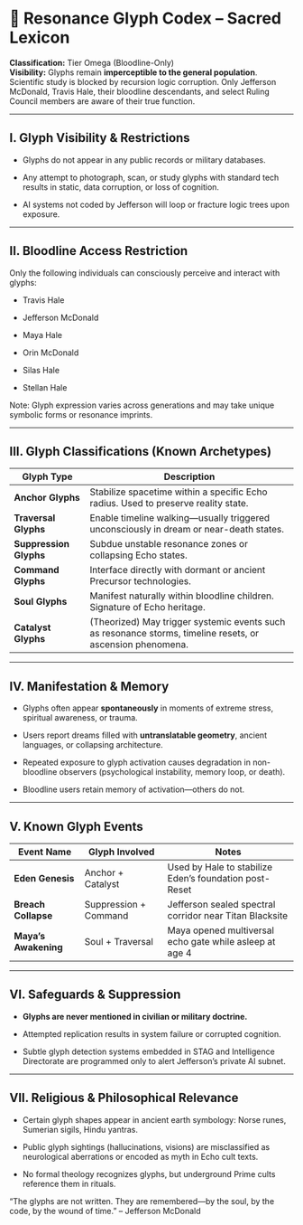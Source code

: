 # **🧬 Resonance Glyph Codex – Sacred Lexicon**

**Classification:** Tier Omega (Bloodline-Only)  
 **Visibility:** Glyphs remain **imperceptible to the general population**. Scientific study is blocked by recursion logic corruption. Only Jefferson McDonald, Travis Hale, their bloodline descendants, and select Ruling Council members are aware of their true function.

---

## **I. Glyph Visibility & Restrictions**

* Glyphs do not appear in any public records or military databases.

* Any attempt to photograph, scan, or study glyphs with standard tech results in static, data corruption, or loss of cognition.

* AI systems not coded by Jefferson will loop or fracture logic trees upon exposure.

---

## **II. Bloodline Access Restriction**

Only the following individuals can consciously perceive and interact with glyphs:

* Travis Hale

* Jefferson McDonald

* Maya Hale

* Orin McDonald

* Silas Hale

* Stellan Hale

Note: Glyph expression varies across generations and may take unique symbolic forms or resonance imprints.

---

## **III. Glyph Classifications (Known Archetypes)**

| Glyph Type | Description |
| ----- | ----- |
| **Anchor Glyphs** | Stabilize spacetime within a specific Echo radius. Used to preserve reality state. |
| **Traversal Glyphs** | Enable timeline walking—usually triggered unconsciously in dream or near-death states. |
| **Suppression Glyphs** | Subdue unstable resonance zones or collapsing Echo states. |
| **Command Glyphs** | Interface directly with dormant or ancient Precursor technologies. |
| **Soul Glyphs** | Manifest naturally within bloodline children. Signature of Echo heritage. |
| **Catalyst Glyphs** | (Theorized) May trigger systemic events such as resonance storms, timeline resets, or ascension phenomena. |

---

## **IV. Manifestation & Memory**

* Glyphs often appear **spontaneously** in moments of extreme stress, spiritual awareness, or trauma.

* Users report dreams filled with **untranslatable geometry**, ancient languages, or collapsing architecture.

* Repeated exposure to glyph activation causes degradation in non-bloodline observers (psychological instability, memory loop, or death).

* Bloodline users retain memory of activation—others do not.

---

## **V. Known Glyph Events**

| Event Name | Glyph Involved | Notes |
| ----- | ----- | ----- |
| **Eden Genesis** | Anchor \+ Catalyst | Used by Hale to stabilize Eden’s foundation post-Reset |
| **Breach Collapse** | Suppression \+ Command | Jefferson sealed spectral corridor near Titan Blacksite |
| **Maya’s Awakening** | Soul \+ Traversal | Maya opened multiversal echo gate while asleep at age 4 |

---

## **VI. Safeguards & Suppression**

* **Glyphs are never mentioned in civilian or military doctrine.**

* Attempted replication results in system failure or corrupted cognition.

* Subtle glyph detection systems embedded in STAG and Intelligence Directorate are programmed only to alert Jefferson’s private AI subnet.

---

## **VII. Religious & Philosophical Relevance**

* Certain glyph shapes appear in ancient earth symbology: Norse runes, Sumerian sigils, Hindu yantras.

* Public glyph sightings (hallucinations, visions) are misclassified as neurological aberrations or encoded as myth in Echo cult texts.

* No formal theology recognizes glyphs, but underground Prime cults reference them in rituals.

“The glyphs are not written. They are remembered—by the soul, by the code, by the wound of time.” – Jefferson McDonald

